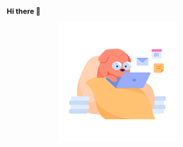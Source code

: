 ### Hi there 👋

<p float="left" align="center">
    <img src="https://github.com/gezihuzi/gezihuzi/blob/main/work-at-home.svg" width="270" />
</p>

<!--
**gezihuzi/gezihuzi** is a ✨ _special_ ✨ repository because its `README.md` (this file) appears on your GitHub profile.

Here are some ideas to get you started:

- 🔭 I’m currently working on ...!

- 🌱 I’m currently learning ...
- 👯 I’m looking to collaborate on ...
- 🤔 I’m looking for help with ...
- 💬 Ask me about ...
- 📫 How to reach me: ...
- 😄 Pronouns: ...
- ⚡ Fun fact: ...
-->
